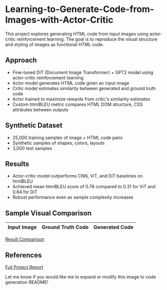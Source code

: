 # Learning-to-Generate-Code-from-Images-with-Actor-Critic

This project explores generating HTML code from input images using actor-critic reinforcement learning. The goal is to reproduce the visual structure and styling of images as functional HTML code.

## Approach 

- Fine-tuned DiT (Document Image Transformer) + GPT2 model using actor-critic reinforcement learning
- Actor model generates HTML code given an input image
- Critic model estimates similarity between generated and ground truth code
- Actor trained to maximize rewards from critic's similarity estimates  
- Custom htmlBLEU metric compares HTML DOM structure, CSS attributes between outputs

## Synthetic Dataset

- 25,000 training samples of image + HTML code pairs 
- Synthetic samples of shapes, colors, layouts
- 3,000 test samples

## Results

- Actor-critic model outperforms CNN, ViT, and DiT baselines on htmlBLEU
- Achieved mean htmlBLEU score of 0.78 compared to 0.31 for ViT and 0.64 for DiT
- Robust performance even as sample complexity increases

## Sample Visual Comparison

Input Image | Ground Truth Code | Generated Code
--- | --- | ---
[Result Comparison](visual_metrics.png)

## References

[Full Project Report](report.pdf)

Let me know if you would like me to expand or modify this image to code generation README!
